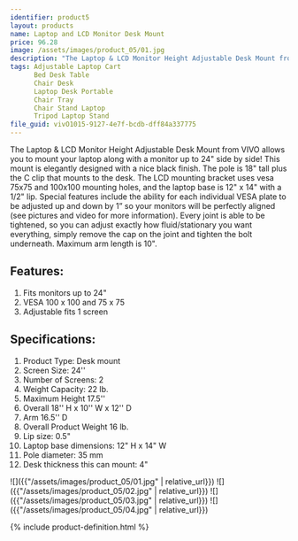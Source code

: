 ```yaml
---
identifier: product5
layout: products
name: Laptop and LCD Monitor Desk Mount
price: 96.28
image: /assets/images/product_05/01.jpg
description: "The Laptop & LCD Monitor Height Adjustable Desk Mount from VIVO allows you to mount your laptop along with a monitor up to 24'' side by side!"
tags: Adjustable Laptop Cart
      Bed Desk Table
      Chair Desk
      Laptop Desk Portable
      Chair Tray
      Chair Stand Laptop
      Tripod Laptop Stand
file_guid: vivO1015-9127-4e7f-bcdb-dff84a337775
---
```

The Laptop & LCD Monitor Height Adjustable Desk Mount from VIVO allows you to mount your laptop along with a monitor up to 24" side by side! This mount is elegantly designed with a nice black finish. The pole is 18" tall plus the C clip that mounts to the desk. The LCD mounting bracket uses vesa 75x75 and 100x100 mounting holes, and the laptop base is 12" x 14" with a 1/2" lip. Special features include the ability for each individual VESA plate to be adjusted up and down by 1” so your monitors will be perfectly aligned (see pictures and video for more information). Every joint is able to be tightened, so you can adjust exactly how fluid/stationary you want everything, simply remove the cap on the joint and tighten the bolt underneath. Maximum arm length is 10".

## Features:
1. Fits monitors up to 24"
2. VESA 100 x 100 and 75 x 75
3. Adjustable fits 1 screen


## Specifications:
1. Product Type: Desk mount
2. Screen Size: 24''
3. Number of Screens: 2
4. Weight Capacity: 22 lb.
5. Maximum Height 17.5''
6. Overall 18'' H x 10'' W x 12'' D
7. Arm 16.5'' D
8. Overall Product Weight 16 lb.
9. Lip size: 0.5"
10. Laptop base dimensions: 12" H x 14" W
11. Pole diameter: 35 mm
12. Desk thickness this can mount: 4"

![]({{"/assets/images/product_05/01.jpg" | relative_url}})
![]({{"/assets/images/product_05/02.jpg" | relative_url}})
![]({{"/assets/images/product_05/03.jpg" | relative_url}})
![]({{"/assets/images/product_05/04.jpg" | relative_url}})

<div class="call">
        {% include product-definition.html %}
</div>
<br>
<div class="powr-reviews" id="40210ce0_1589128351"></div><script src="https://www.powr.io/powr.js?platform=embed"></script>